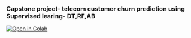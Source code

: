 

### Capstone project- telecom customer churn prediction using Supervised learing- DT,RF,AB

[![Open in Colab](https://colab.research.google.com/assets/colab-badge.svg)](https://colab.research.google.com/github/surajdwivedi0307/Churnprediction/blob/main/01-Sup-Learning-Capstone-Tree-Methods-SOLNs.ipynb)
